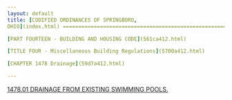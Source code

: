 ```yaml
---
layout: default 
title: [CODIFIED ORDINANCES OF SPRINGBORO,
OHIO](index.html) =====================================================

[PART FOURTEEN - BUILDING AND HOUSING CODE](561ca412.html)

[TITLE FOUR - Miscellaneous Building Regulations](5700a412.html)

[CHAPTER 1478 Drainage](59d7a412.html)

---
```


[1478.01 DRAINAGE FROM EXISTING SWIMMING POOLS.](59dea412.html)
